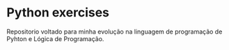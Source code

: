 # Python exercises
 Repositorio voltado para minha evolução na linguagem de programação de Pyhton e Lógica de Programação.
